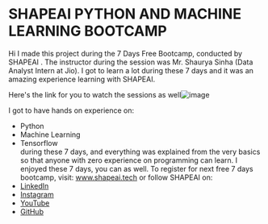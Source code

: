 # SHAPEAI PYTHON AND MACHINE LEARNING BOOTCAMP
Hi I made this project during the 7 Days Free Bootcamp, conducted by SHAPEAI . The instructor during the session was Mr. Shaurya Sinha (Data Analyst Intern at Jio). I got to learn a lot during these 7 days and it was an amazing experience learning with SHAPEAI.

Here's the link for you to watch the sessions  as well![image](https://user-images.githubusercontent.com/103595490/193255136-23fe144d-a4c7-494a-8d1a-464e681318d9.png)


I got to have hands on experience on:

* Python <br/>
* Machine Learning <br/>
* Tensorflow <br/>
during these 7 days, and everything was explained from the very basics so that anyone with zero experience on programming can learn. I enjoyed these 7 days, you can as well. To register for next free 7 days bootcamp, visit: www.shapeai.tech or follow SHAPEAI on:<br/>
* [LinkedIn](https://in.linkedin.com/company/devtown-in)<br/>
* [Instagram](https://www.instagram.com/shape.ai/?hl=en)<br/>
* [YouTube](https://www.youtube.com/channel/UCTUvDLTW9meuDXWcbmISPdA)<br/>
* [GitHub](https://github.com/shapeai)<br/>
